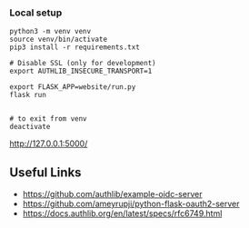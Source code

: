 ### Local setup
```
python3 -m venv venv
source venv/bin/activate
pip3 install -r requirements.txt

# Disable SSL (only for development)
export AUTHLIB_INSECURE_TRANSPORT=1

export FLASK_APP=website/run.py
flask run


# to exit from venv
deactivate
```


http://127.0.0.1:5000/

## Useful Links

- https://github.com/authlib/example-oidc-server
- https://github.com/ameyrupji/python-flask-oauth2-server
- https://docs.authlib.org/en/latest/specs/rfc6749.html
